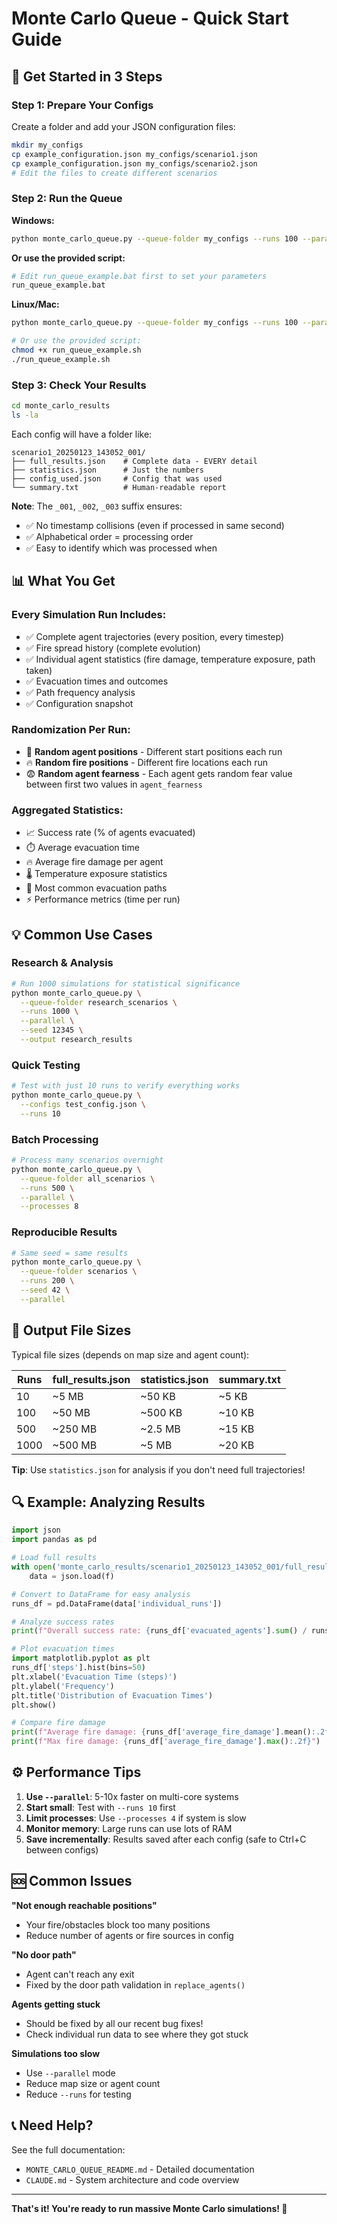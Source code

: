 # Monte Carlo Queue - Quick Start Guide

## 🚀 Get Started in 3 Steps

### Step 1: Prepare Your Configs

Create a folder and add your JSON configuration files:

```bash
mkdir my_configs
cp example_configuration.json my_configs/scenario1.json
cp example_configuration.json my_configs/scenario2.json
# Edit the files to create different scenarios
```

### Step 2: Run the Queue

**Windows:**
```bash
python monte_carlo_queue.py --queue-folder my_configs --runs 100 --parallel
```

**Or use the provided script:**
```bash
# Edit run_queue_example.bat first to set your parameters
run_queue_example.bat
```

**Linux/Mac:**
```bash
python monte_carlo_queue.py --queue-folder my_configs --runs 100 --parallel

# Or use the provided script:
chmod +x run_queue_example.sh
./run_queue_example.sh
```

### Step 3: Check Your Results

```bash
cd monte_carlo_results
ls -la
```

Each config will have a folder like:
```
scenario1_20250123_143052_001/
├── full_results.json    # Complete data - EVERY detail
├── statistics.json      # Just the numbers
├── config_used.json     # Config that was used
└── summary.txt          # Human-readable report
```

**Note**: The `_001`, `_002`, `_003` suffix ensures:
- ✅ No timestamp collisions (even if processed in same second)
- ✅ Alphabetical order = processing order
- ✅ Easy to identify which was processed when

## 📊 What You Get

### Every Simulation Run Includes:
- ✅ Complete agent trajectories (every position, every timestep)
- ✅ Fire spread history (complete evolution)
- ✅ Individual agent statistics (fire damage, temperature exposure, path taken)
- ✅ Evacuation times and outcomes
- ✅ Path frequency analysis
- ✅ Configuration snapshot

### Randomization Per Run:
- 🎲 **Random agent positions** - Different start positions each run
- 🔥 **Random fire positions** - Different fire locations each run
- 😨 **Random agent fearness** - Each agent gets random fear value between first two values in `agent_fearness`

### Aggregated Statistics:
- 📈 Success rate (% of agents evacuated)
- ⏱️ Average evacuation time
- 🔥 Average fire damage per agent
- 🌡️ Temperature exposure statistics
- 🚪 Most common evacuation paths
- ⚡ Performance metrics (time per run)

## 💡 Common Use Cases

### Research & Analysis
```bash
# Run 1000 simulations for statistical significance
python monte_carlo_queue.py \
  --queue-folder research_scenarios \
  --runs 1000 \
  --parallel \
  --seed 12345 \
  --output research_results
```

### Quick Testing
```bash
# Test with just 10 runs to verify everything works
python monte_carlo_queue.py \
  --configs test_config.json \
  --runs 10
```

### Batch Processing
```bash
# Process many scenarios overnight
python monte_carlo_queue.py \
  --queue-folder all_scenarios \
  --runs 500 \
  --parallel \
  --processes 8
```

### Reproducible Results
```bash
# Same seed = same results
python monte_carlo_queue.py \
  --queue-folder scenarios \
  --runs 200 \
  --seed 42 \
  --parallel
```

## 📁 Output File Sizes

Typical file sizes (depends on map size and agent count):

| Runs | full_results.json | statistics.json | summary.txt |
|------|-------------------|-----------------|-------------|
| 10   | ~5 MB            | ~50 KB          | ~5 KB       |
| 100  | ~50 MB           | ~500 KB         | ~10 KB      |
| 500  | ~250 MB          | ~2.5 MB         | ~15 KB      |
| 1000 | ~500 MB          | ~5 MB           | ~20 KB      |

**Tip**: Use `statistics.json` for analysis if you don't need full trajectories!

## 🔍 Example: Analyzing Results

```python
import json
import pandas as pd

# Load full results
with open('monte_carlo_results/scenario1_20250123_143052_001/full_results.json') as f:
    data = json.load(f)

# Convert to DataFrame for easy analysis
runs_df = pd.DataFrame(data['individual_runs'])

# Analyze success rates
print(f"Overall success rate: {runs_df['evacuated_agents'].sum() / runs_df['evacuated_agents'].count() * 100:.2f}%")

# Plot evacuation times
import matplotlib.pyplot as plt
runs_df['steps'].hist(bins=50)
plt.xlabel('Evacuation Time (steps)')
plt.ylabel('Frequency')
plt.title('Distribution of Evacuation Times')
plt.show()

# Compare fire damage
print(f"Average fire damage: {runs_df['average_fire_damage'].mean():.2f}")
print(f"Max fire damage: {runs_df['average_fire_damage'].max():.2f}")
```

## ⚙️ Performance Tips

1. **Use `--parallel`**: 5-10x faster on multi-core systems
2. **Start small**: Test with `--runs 10` first
3. **Limit processes**: Use `--processes 4` if system is slow
4. **Monitor memory**: Large runs can use lots of RAM
5. **Save incrementally**: Results saved after each config (safe to Ctrl+C between configs)

## 🆘 Common Issues

**"Not enough reachable positions"**
- Your fire/obstacles block too many positions
- Reduce number of agents or fire sources in config

**"No door path"**
- Agent can't reach any exit
- Fixed by the door path validation in `replace_agents()`

**Agents getting stuck**
- Should be fixed by all our recent bug fixes!
- Check individual run data to see where they got stuck

**Simulations too slow**
- Use `--parallel` mode
- Reduce map size or agent count
- Reduce `--runs` for testing

## 📞 Need Help?

See the full documentation:
- `MONTE_CARLO_QUEUE_README.md` - Detailed documentation
- `CLAUDE.md` - System architecture and code overview

---

**That's it! You're ready to run massive Monte Carlo simulations! 🎉**
